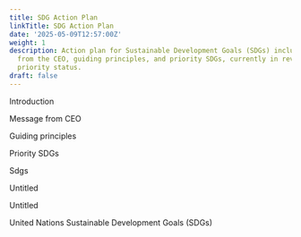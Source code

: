 ```yaml
---
title: SDG Action Plan
linkTitle: SDG Action Plan
date: '2025-05-09T12:57:00Z'
weight: 1
description: Action plan for Sustainable Development Goals (SDGs) includes a message
  from the CEO, guiding principles, and priority SDGs, currently in review with high
  priority status.
draft: false
---
```



<!-- Unsupported block type: embed -->



Introduction 

Message from CEO 

Guiding principles 

Priority SDGs

Sdgs

<!-- Unsupported block type: unsupported -->

Untitled 

Untitled

United Nations Sustainable Development Goals (SDGs)



<!-- Unsupported block type: child_database -->

